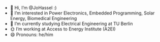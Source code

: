 - 👋 Hi, I’m @JoHassel :)
- 👀 I’m interested in Power Electronics, Embedded Programming, Solar Energy, Biomedical Engineering
- 🌱 I’m currently studying Electrical Engineering at TU Berlin
- 🌞 I’m working at Access to Energy Institute (A2EI)
- 😄 Pronouns: he/him

